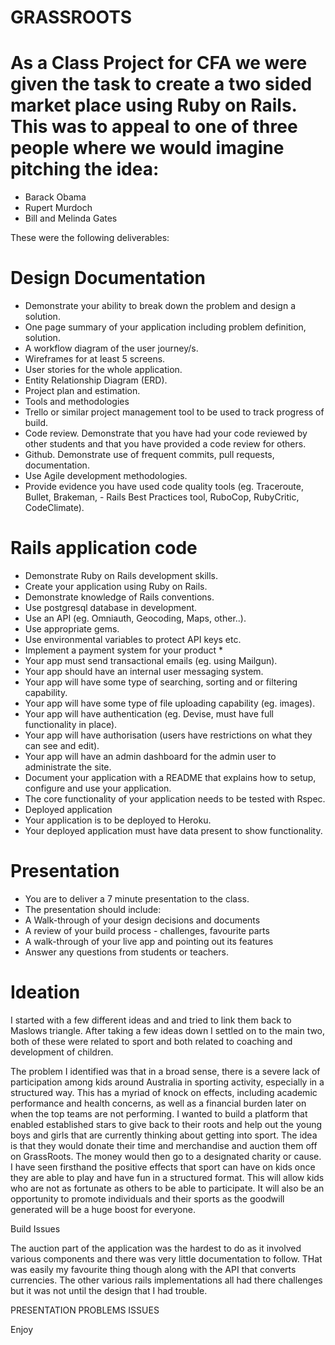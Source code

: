 # GRASSROOTS



# As a Class Project for CFA we were given the task to create a two sided market place using Ruby on Rails. This was to appeal to one of three people where we would imagine pitching the idea:
  - Barack Obama
   - Rupert Murdoch
   - Bill and Melinda Gates

These were the following deliverables:

# Design Documentation
  -  Demonstrate your ability to break down the problem and design a solution.
  -  One page summary of your application including problem definition, solution.
  -  A workflow diagram of the user journey/s.
  -  Wireframes for at least 5 screens.
  -  User stories for the whole application.
  -  Entity Relationship Diagram (ERD).
  -  Project plan and estimation.
  -  Tools and methodologies
  -  Trello or similar project management tool to be used to track progress of build.
  -  Code review. Demonstrate that you have had your code reviewed by other students and that    you have provided a code review for others.
  -  Github. Demonstrate use of frequent commits, pull requests, documentation.
  -  Use Agile development methodologies.
  -  Provide evidence you have used code quality tools (eg. Traceroute, Bullet, Brakeman,       -  Rails Best Practices tool, RuboCop, RubyCritic, CodeClimate).

# Rails application code
   - Demonstrate Ruby on Rails development skills.
-    Create your application using Ruby on Rails.
-    Demonstrate knowledge of Rails conventions.
-    Use postgresql database in development.
-    Use an API (eg. Omniauth, Geocoding, Maps, other..).
-    Use appropriate gems.
-    Use environmental variables to protect API keys etc.
-    Implement a payment system for your product *
 -   Your app must send transactional emails (eg. using Mailgun).
 -   Your app should have an internal user messaging system.
 -   Your app will have some type of searching, sorting and or filtering capability.
 -   Your app will have some type of file uploading capability (eg. images).
 -   Your app will have authentication (eg. Devise, must have full functionality in place).
 -   Your app will have authorisation (users have restrictions on what they can see and edit).
 -   Your app will have an admin dashboard for the admin user to administrate the site.
 -   Document your application with a README that explains how to setup, configure and use            your application.
 -   The core functionality of your application needs to be tested with Rspec.
 -   Deployed application
 -   Your application is to be deployed to Heroku.
 -   Your deployed application must have data present to show functionality.

 #   Presentation
  -  You are to deliver a 7 minute presentation to the class.
  -  The presentation should include:
  -  A Walk-through of your design decisions and documents
  -  A review of your build process - challenges, favourite parts
  -  A walk-through of your live app and pointing out its features
  -  Answer any questions from students or teachers.

# Ideation

I started with a few different ideas and and tried to link them back to Maslows triangle. After taking a few ideas down I settled on to the main two, both of these were related to sport and both related to coaching and development of children.

The problem I identified was that in a broad sense, there is a severe lack of participation among kids around Australia in sporting activity, especially in a structured way. This has a myriad of knock on effects, including academic performance and health concerns, as well as a financial burden later on when the top teams are not performing.
I wanted to build a platform that enabled established stars to give back to their roots and help out the young boys and girls that are currently thinking about getting into sport. The idea is that they would donate their time and merchandise and auction them off on GrassRoots. The money would then go to a designated charity or cause.
I have seen firsthand the positive effects that sport can have on kids once they are able to play and have fun in a structured format. This will allow kids who are not as fortunate as others to be able to participate.
It will also be an opportunity to promote individuals and their sports as the goodwill generated will be a huge boost for everyone.

Build Issues

The auction part of the application was the hardest to do as it involved various components and there was very little documentation to follow. THat was easily my favourite thing though along with the API that converts currencies.
The other various rails implementations all had there challenges but it was not until the design that I had trouble.

PRESENTATION
PROBLEMS
ISSUES




Enjoy
